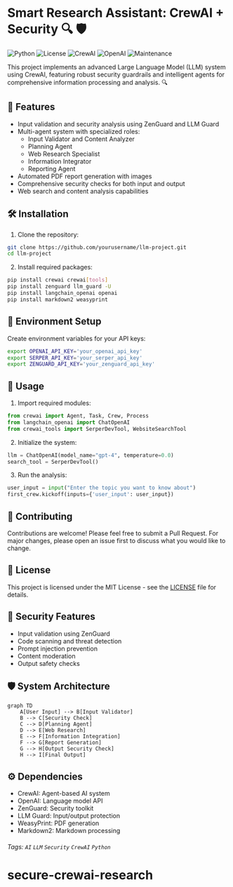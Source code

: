 # Smart Research Assistant: CrewAI + Security 🔍 🛡️

![Python](https://img.shields.io/badge/python-v3.8+-blue.svg)
![License](https://img.shields.io/badge/license-MIT-green.svg)
![CrewAI](https://img.shields.io/badge/CrewAI-0.41.1-orange.svg)
![OpenAI](https://img.shields.io/badge/OpenAI-API-brightgreen.svg)
![Maintenance](https://img.shields.io/badge/Maintained%3F-yes-brightgreen.svg)

This project implements an advanced Large Language Model (LLM) system using CrewAI, featuring robust security guardrails and intelligent agents for comprehensive information processing and analysis. 🔍

## 🌟 Features

- Input validation and security analysis using ZenGuard and LLM Guard
- Multi-agent system with specialized roles:
  - Input Validator and Content Analyzer
  - Planning Agent
  - Web Research Specialist
  - Information Integrator
  - Reporting Agent
- Automated PDF report generation with images
- Comprehensive security checks for both input and output
- Web search and content analysis capabilities

## 🛠️ Installation

1. Clone the repository:

```bash
git clone https://github.com/yourusername/llm-project.git
cd llm-project
```

2. Install required packages:

```bash
pip install crewai crewai[tools]
pip install zenguard llm_guard -U
pip install langchain_openai openai
pip install markdown2 weasyprint
```

## 🔑 Environment Setup

Create environment variables for your API keys:

```bash
export OPENAI_API_KEY='your_openai_api_key'
export SERPER_API_KEY='your_serper_api_key'
export ZENGUARD_API_KEY='your_zenguard_api_key'
```

## 🚀 Usage

1. Import required modules:

```python
from crewai import Agent, Task, Crew, Process
from langchain_openai import ChatOpenAI
from crewai_tools import SerperDevTool, WebsiteSearchTool
```

2. Initialize the system:

```python
llm = ChatOpenAI(model_name="gpt-4", temperature=0.0)
search_tool = SerperDevTool()
```

3. Run the analysis:

```python
user_input = input("Enter the topic you want to know about")
first_crew.kickoff(inputs={'user_input': user_input})
```

## 🤝 Contributing

Contributions are welcome! Please feel free to submit a Pull Request. For major changes, please open an issue first to discuss what you would like to change.

## 📝 License

This project is licensed under the MIT License - see the [LICENSE](LICENSE) file for details.

## 🔐 Security Features

- Input validation using ZenGuard
- Code scanning and threat detection
- Prompt injection prevention
- Content moderation
- Output safety checks

## 🛡️ System Architecture

```mermaid
graph TD
    A[User Input] --> B[Input Validator]
    B --> C[Security Check]
    C --> D[Planning Agent]
    D --> E[Web Research]
    E --> F[Information Integration]
    F --> G[Report Generation]
    G --> H[Output Security Check]
    H --> I[Final Output]
```

## ⚙️ Dependencies

- CrewAI: Agent-based AI system
- OpenAI: Language model API
- ZenGuard: Security toolkit
- LLM Guard: Input/output protection
- WeasyPrint: PDF generation
- Markdown2: Markdown processing

###### Tags: `AI` `LLM` `Security` `CrewAI` `Python`
# secure-crewai-research
